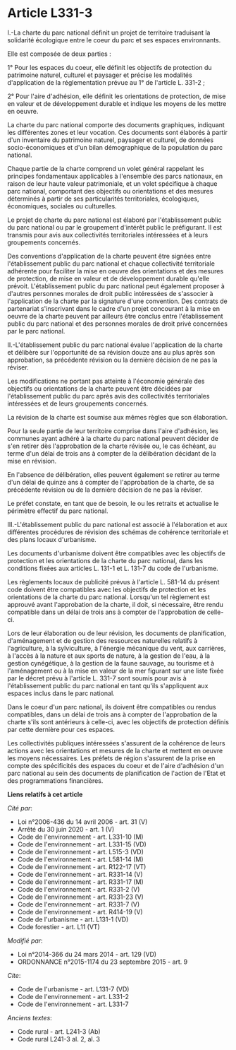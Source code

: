 # Article L331-3

I.-La charte du parc national définit un projet de territoire traduisant la solidarité écologique entre le coeur du parc et
ses espaces environnants. 

Elle est composée de deux parties : 

1° Pour les espaces du coeur, elle définit les objectifs de protection du patrimoine naturel, culturel et paysager et précise
les modalités d'application de la réglementation prévue au 1° de l'article L. 331-2 ; 

2° Pour l'aire d'adhésion, elle définit les orientations de protection, de mise en valeur et de développement durable et
indique les moyens de les mettre en oeuvre. 

La charte du parc national comporte des documents graphiques, indiquant les différentes zones et leur vocation. Ces documents
sont élaborés à partir d'un inventaire du patrimoine naturel, paysager et culturel, de données socio-économiques et d'un
bilan démographique de la population du parc national. 

Chaque partie de la charte comprend un volet général rappelant les principes fondamentaux applicables à l'ensemble des parcs
nationaux, en raison de leur haute valeur patrimoniale, et un volet spécifique à chaque parc national, comportant des
objectifs ou orientations et des mesures déterminés à partir de ses particularités territoriales, écologiques, économiques,
sociales ou culturelles. 

Le projet de charte du parc national est élaboré par l'établissement public du parc national ou par le groupement d'intérêt
public le préfigurant. Il est transmis pour avis aux collectivités territoriales intéressées et à leurs groupements
concernés. 

Des conventions d'application de la charte peuvent être signées entre l'établissement public du parc national et chaque
collectivité territoriale adhérente pour faciliter la mise en oeuvre des orientations et des mesures de protection, de mise
en valeur et de développement durable qu'elle prévoit. L'établissement public du parc national peut également proposer à
d'autres personnes morales de droit public intéressées de s'associer à l'application de la charte par la signature d'une
convention. Des contrats de partenariat s'inscrivant dans le cadre d'un projet concourant à la mise en oeuvre de la charte
peuvent par ailleurs être conclus entre l'établissement public du parc national et des personnes morales de droit privé
concernées par le parc national. 

II.-L'établissement public du parc national évalue l'application de la charte et délibère sur l'opportunité de sa révision
douze ans au plus après son approbation, sa précédente révision ou la dernière décision de ne pas la réviser. 

Les modifications ne portant pas atteinte à l'économie générale des objectifs ou orientations de la charte peuvent être
décidées par l'établissement public du parc après avis des collectivités territoriales intéressées et de leurs groupements
concernés. 

La révision de la charte est soumise aux mêmes règles que son élaboration. 

Pour la seule partie de leur territoire comprise dans l'aire d'adhésion, les communes ayant adhéré à la charte du parc
national peuvent décider de s'en retirer dès l'approbation de la charte révisée ou, le cas échéant, au terme d'un délai de
trois ans à compter de la délibération décidant de la mise en révision. 

En l'absence de délibération, elles peuvent également se retirer au terme d'un délai de quinze ans à compter de l'approbation
de la charte, de sa précédente révision ou de la dernière décision de ne pas la réviser. 

Le préfet constate, en tant que de besoin, le ou les retraits et actualise le périmètre effectif du parc national. 

III.-L'établissement public du parc national est associé à l'élaboration et aux différentes procédures de révision des
schémas de cohérence territoriale et des plans locaux d'urbanisme. 

Les documents d'urbanisme doivent être compatibles avec les objectifs de protection et les orientations de la charte du parc
national, dans les conditions fixées aux articles L. 131-1 et L. 131-7 du code de l'urbanisme. 

Les règlements locaux de publicité prévus à l'article L. 581-14 du présent code doivent être compatibles avec les objectifs
de protection et les orientations de la charte du parc national. Lorsqu'un tel règlement est approuvé avant l'approbation de
la charte, il doit, si nécessaire, être rendu compatible dans un délai de trois ans à compter de l'approbation de celle-ci. 

Lors de leur élaboration ou de leur révision, les documents de planification, d'aménagement et de gestion des ressources
naturelles relatifs à l'agriculture, à la sylviculture, à l'énergie mécanique du vent, aux carrières, à l'accès à la nature
et aux sports de nature, à la gestion de l'eau, à la gestion cynégétique, à la gestion de la faune sauvage, au tourisme et à
l'aménagement ou à la mise en valeur de la mer figurant sur une liste fixée par le décret prévu à l'article L. 331-7 sont
soumis pour avis à l'établissement public du parc national en tant qu'ils s'appliquent aux espaces inclus dans le parc
national. 

Dans le coeur d'un parc national, ils doivent être compatibles ou rendus compatibles, dans un délai de trois ans à compter de
l'approbation de la charte s'ils sont antérieurs à celle-ci, avec les objectifs de protection définis par cette dernière pour
ces espaces. 

Les collectivités publiques intéressées s'assurent de la cohérence de leurs actions avec les orientations et mesures de la
charte et mettent en oeuvre les moyens nécessaires. Les préfets de région s'assurent de la prise en compte des spécificités
des espaces du coeur et de l'aire d'adhésion d'un parc national au sein des documents de planification de l'action de l'Etat
et des programmations financières.

**Liens relatifs à cet article**

_Cité par_:

  - Loi n°2006-436 du 14 avril 2006 - art. 31 (V)
  - Arrêté du 30 juin 2020 - art. 1 (V)
  - Code de l'environnement - art. L331-10 (M)
  - Code de l'environnement - art. L331-15 (VD)
  - Code de l'environnement - art. L515-3 (VD)
  - Code de l'environnement - art. L581-14 (M)
  - Code de l'environnement - art. R122-17 (VT)
  - Code de l'environnement - art. R331-14 (V)
  - Code de l'environnement - art. R331-17 (M)
  - Code de l'environnement - art. R331-2 (V)
  - Code de l'environnement - art. R331-23 (V)
  - Code de l'environnement - art. R331-7 (V)
  - Code de l'environnement - art. R414-19 (V)
  - Code de l'urbanisme - art. L131-1 (VD)
  - Code forestier - art. L11 (VT)

_Modifié par_:

  - Loi n°2014-366 du 24 mars 2014 - art. 129 (VD)
  - ORDONNANCE n°2015-1174 du 23 septembre 2015 - art. 9

_Cite_:

  - Code de l'urbanisme - art. L131-7 (VD)
  - Code de l'environnement - art. L331-2
  - Code de l'environnement - art. L331-7

_Anciens textes_:

  - Code rural - art. L241-3 (Ab)
  - Code rural L241-3 al. 2, al. 3
